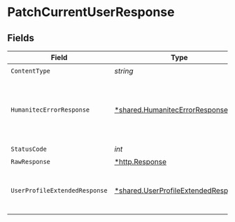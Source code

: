 # PatchCurrentUserResponse


## Fields

| Field                                                                                     | Type                                                                                      | Required                                                                                  | Description                                                                               |
| ----------------------------------------------------------------------------------------- | ----------------------------------------------------------------------------------------- | ----------------------------------------------------------------------------------------- | ----------------------------------------------------------------------------------------- |
| `ContentType`                                                                             | *string*                                                                                  | :heavy_check_mark:                                                                        | N/A                                                                                       |
| `HumanitecErrorResponse`                                                                  | [*shared.HumanitecErrorResponse](../../models/shared/humanitecerrorresponse.md)           | :heavy_minus_sign:                                                                        | The request was invalid or the payload malformed.<br/><br/>                               |
| `StatusCode`                                                                              | *int*                                                                                     | :heavy_check_mark:                                                                        | N/A                                                                                       |
| `RawResponse`                                                                             | [*http.Response](https://pkg.go.dev/net/http#Response)                                    | :heavy_minus_sign:                                                                        | N/A                                                                                       |
| `UserProfileExtendedResponse`                                                             | [*shared.UserProfileExtendedResponse](../../models/shared/userprofileextendedresponse.md) | :heavy_minus_sign:                                                                        | The extended user profile of the user.<br/><br/>                                          |